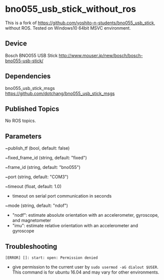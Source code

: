 # bno055_usb_stick_without_ros
This is a fork of https://github.com/yoshito-n-students/bno055_usb_stick, without ROS.
Tested on Windows10 64bit MSVC environment.

## Device
Bosch BNO055 USB Stick http://www.mouser.jp/new/bosch/bosch-bno055-usb-stick/

## Dependencies
bno055_usb_stick_msgs https://github.com/dotchang/bno055_usb_stick_msgs

## Published Topics
No ROS topics.

## Parameters
~publish_tf (bool, default: false)

~fixed_frame_id (string, default: "fixed")

~frame_id (string, default: "bno055")

~port (string, default: "COM3")

~timeout (float, default: 1.0)
* timeout on serial port communication in seconds

~mode (string, default: "ndof")
* "nodf": estimate absolute orientation with an accelerometer, gyroscope, and magnetometer
* "imu": estimate relative orientation with an accelerometer and gyroscope

## Troubleshooting
`[ERROR] []: start: open: Permission denied`
* give permission to the current user by `sudo usermod -aG dialout $USER`. This command is for ubuntu 16.04 and may vary for other environments.
